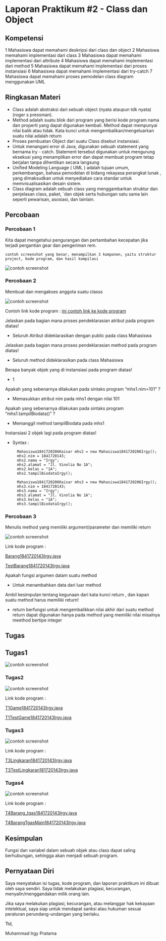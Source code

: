 # Laporan Praktikum #2 - Class dan Object

## Kompetensi

1 Mahasiswa dapat memahami deskripsi dari class dan object
2 Mahasiswa memahami implementasi dari class 
3 Mahasiswa dapat memahami implementasi dari attribute 
4 Mahasiswa dapat memahami implementasi dari method 
5 Mahasiswa dapat memahami implementasi dari proses instansiasi 
6 Mahasiswa dapat memahami implementasi dari try-catch 
7 Mahasiswa dapat memahami proses pemodelan class diagram menggunakan UML 

## Ringkasan Materi

- Class adalah abstraksi dari sebuah object (nyata ataupun tdk nyata) (roger s pressman).
- Method adalah suatu blok dari program yang berisi kode program nama dan properti yang       dapat digunakan kembali. Method dapat mempunyai nilai balik atau tidak. Kata kunci untuk    mengembalikan/mengeluarkan suatu nilai adalah return 
- Proses pembuatan Object dari suatu Class disebut instansiasi.
- Untuk menangani error di Java, digunakan sebuah statement yang bernama try - catch.         Statement tersebut digunakan untuk mengurung eksekusi yang menampilkan error dan dapat      membuat program tetap berjalan tanpa dihentikan secara langsung
- Unified Modeling Language ( UML ) adalah tujuan umum, perkembangan, bahasa pemodelan di     bidang rekayasa perangkat lunak , yang dimaksudkan untuk menyediakan cara standar untuk     memvisualisasikan desain sistem.
- Class diagram adalah sebuah class yang menggambarkan struktur dan penjelasan class, paket, `dan objek serta hubungan satu sama lain seperti pewarisan, asosiasi, dan lainlain.




## Percobaan

### Percobaan 1

Kita dapat mengetahui pengurangan dan pertambahan kecepatan jika terjadi pergantian gear dan pengeriman rem.

`contoh screenshot yang benar, menampilkan 3 komponen, yaitu struktur project, kode program, dan hasil kompilasi`

![contoh screenshot](img/Schot0.png)



### Percobaan 2

Membuat dan mengakses anggota suatu classs

![contoh screenshot](img/Schot1.png)

Contoh link kode program : [ini contoh link ke kode program](../../src/praktikum-pbo-2019-master/TestMahasiswa1841720143Irgy.java)

Jelaskan pada bagian mana proses pendeklarasian atribut pada program diatas!
- Seluruh Atribut dideklarasikan dengan public pada class Mahasiswa

Jelaskan pada bagian mana proses pendeklarasian method pada program diatas!
- Seluruh method dideklarasikan pada class Mahasiswa

Berapa banyak objek yang di instansiasi pada program diatas!
- 1 

 Apakah yang sebenarnya dilakukan pada sintaks program “mhs1.nim=101” ?
- Memasukkan atribut nim pada mhs1 dengan nilai 101

 Apakah yang sebenarnya dilakukan pada sintaks program “mhs1.tampilBiodata()” ?
- Memanggil method tampilBiodata pada mhs1

Instansiasi 2 objek lagi pada program diatas!
- Syntax :

        Mahasiswa1841720206Kaisar mhs2 = new Mahasiswa1841720206Irgy();
        mhs2.nim = 1841720143;
        mhs2.nama = "Irgy";
        mhs2.alamat = "Jl. Vinolia No 1A";
        mhs2.kelas = "1A";
        mhs2.tampilBiodataIrgy();
        
        Mahasiswa1841720206Kaisar mhs3 = new Mahasiswa1841720206Irgy();
        mhs3.nim = 1841720143;
        mhs3.nama = "Irgy";
        mhs3.alamat = "Jl. Vinolia No 1A";
        mhs3.kelas = "1A";
        mhs3.tampilBiodataIrgy();

### Percobaan 3

Menulis method yang memiliki argument/parameter dan memiliki return

![contoh screenshot](img/Schot2.png)

Link kode program :

[Barang1841720143Irgy.java](../../src/praktikum-pbo-2019-master/Barang1841720143Irgy.java)

[TestBarang1841720143Irgy.java](../../src/praktikum-pbo-2019-master/TestBarang1841720143Irgy.java)

 Apakah fungsi argumen dalam suatu method
 - Untuk menambahkan data dari luar method
 
 Ambil kesimpulan tentang kegunaan dari kata kunci return , dan kapan suatu method harus memiliki return!
 - return berfungsi untuk mengembalikkan nilai akhir dari suatu method return dapat digunakan hanya pada method yang memiliki nilai misalnya meethod bertipe integer
 
 

## Tugas

## Tugas1
![contoh screenshot](img/SchotT1.png)


### Tugas2

![contoh screenshot](img/Schot3.png)

Link kode program :

[T1Game1841720143Irgy.java](../../src/praktikum-pbo-2019-master/T1Game1841720143Irgy.java)

[T1TestGame1841720143Irgy.java](../../src/praktikum-pbo-2019-master/T1TestGame1841720143Irgy.java)

### Tugas3

![contoh screenshot](img/Schot4.png)

Link kode program :

[T3Lingkaran1841720143Irgy.java](../../src/2_Class_dan_Object/T3Lingkaran1841720143Irgy.java)

[T3TestLingkaran181720143Irgy.java](../../src/2_Class_dan_Object/T3TestLingkaran181720143Irgy.java)

### Tugas4

![contoh screenshot](img/Schot5.png)

Link kode program :

[T4Barang_tgas1841720143Irgy.java](../../src/2_Class_dan_Object/T4Barang_tgas1841720143Irgy.java)

[T4BarangTgasMain1841720143Irgy.java](../../src/2_Class_dan_Object/T4BarangTgasMain1841720143Irgy.java)

## Kesimpulan

Fungsi dan variabel dalam sebuah objek atau class dapat saling berhubungan, sehingga akan menjadi sebuah program.

## Pernyataan Diri

Saya menyatakan isi tugas, kode program, dan laporan praktikum ini dibuat oleh saya sendiri. Saya tidak melakukan plagiasi, kecurangan, menyalin/menggandakan milik orang lain.

Jika saya melakukan plagiasi, kecurangan, atau melanggar hak kekayaan intelektual, saya siap untuk mendapat sanksi atau hukuman sesuai peraturan perundang-undangan yang berlaku.

Ttd,

Muhammad Irgy Pratama